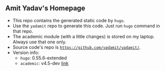 ## Amit Yadav's Homepage
- This repo contains the generated static code by `hugo`.
- Use the `yadamit` repo to generate this code. Just run `hugo` command in that repo.
- The academic module (with a little changes) is stored on my laptop. Always use that one only.
- Source code's repo is [`https://github.com/yadamit/yadamit/`](https://github.com/yadamit/yadamit/).
- Version info:
    - `hugo`: 0.55.6-extended
    - `academic`: v4.5-dev [link](https://github.com/gcushen/hugo-academic/tree/32b6145c06835e33668100105ac1835593cf8d72)